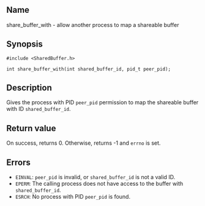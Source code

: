 ## Name

share\_buffer\_with - allow another process to map a shareable buffer

## Synopsis
```**c++
#include <SharedBuffer.h>

int share_buffer_with(int shared_buffer_id, pid_t peer_pid);
```

## Description

Gives the process with PID `peer_pid` permission to map the shareable buffer with ID `shared_buffer_id`.

## Return value

On success, returns 0. Otherwise, returns -1 and `errno` is set.

## Errors

* `EINVAL`: `peer_pid` is invalid, or `shared_buffer_id` is not a valid ID.
* `EPERM`: The calling process does not have access to the buffer with `shared_buffer_id`.
* `ESRCH`: No process with PID `peer_pid` is found.
